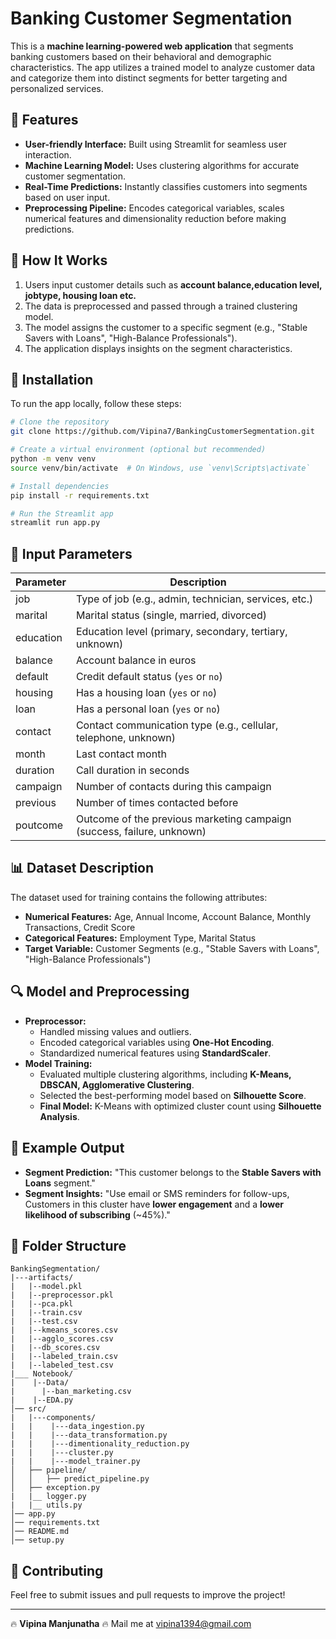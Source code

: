 # Banking Customer Segmentation

This is a **machine learning-powered web application** that segments banking customers based on their behavioral and demographic characteristics. The app utilizes a trained model to analyze customer data and categorize them into distinct segments for better targeting and personalized services.

## 🚀 Features

- **User-friendly Interface:** Built using Streamlit for seamless user interaction.
- **Machine Learning Model:** Uses clustering algorithms for accurate customer segmentation.
- **Real-Time Predictions:** Instantly classifies customers into segments based on user input.
- **Preprocessing Pipeline:** Encodes categorical variables, scales numerical features and dimensionality reduction before making predictions.

## 📌 How It Works

1. Users input customer details such as **account balance,education level, jobtype, housing loan etc.**
2. The data is preprocessed and passed through a trained clustering model.
3. The model assigns the customer to a specific segment (e.g., "Stable Savers with Loans", "High-Balance Professionals").
4. The application displays insights on the segment characteristics.

## 🧐 Installation

To run the app locally, follow these steps:

```bash
# Clone the repository
git clone https://github.com/Vipina7/BankingCustomerSegmentation.git

# Create a virtual environment (optional but recommended)
python -m venv venv
source venv/bin/activate  # On Windows, use `venv\Scripts\activate`

# Install dependencies
pip install -r requirements.txt

# Run the Streamlit app
streamlit run app.py
```

## 🏰 Input Parameters

| Parameter           | Description                                                 |
|----------------------|-------------------------------------------------------------|
| job                | Type of job (e.g., admin, technician, services, etc.)        |
| marital            | Marital status (single, married, divorced)                   |
| education          | Education level (primary, secondary, tertiary, unknown)      |
| balance           | Account balance in euros                                     |
| default           | Credit default status (`yes` or `no`)                        |
| housing           | Has a housing loan (`yes` or `no`)                           |
| loan              | Has a personal loan (`yes` or `no`)                          |
| contact           | Contact communication type (e.g., cellular, telephone, unknown) |
| month             | Last contact month                                           |
| duration         | Call duration in seconds                                     |
| campaign         | Number of contacts during this campaign                      |
| previous         | Number of times contacted before                             |
| poutcome         | Outcome of the previous marketing campaign (success, failure, unknown) |

## 📊 Dataset Description

The dataset used for training contains the following attributes:

- **Numerical Features:** Age, Annual Income, Account Balance, Monthly Transactions, Credit Score
- **Categorical Features:** Employment Type, Marital Status
- **Target Variable:** Customer Segments (e.g., "Stable Savers with Loans", "High-Balance Professionals")

## 🔍 Model and Preprocessing

- **Preprocessor:**
  - Handled missing values and outliers.
  - Encoded categorical variables using **One-Hot Encoding**.
  - Standardized numerical features using **StandardScaler**.
- **Model Training:**
  - Evaluated multiple clustering algorithms, including **K-Means, DBSCAN, Agglomerative Clustering**.
  - Selected the best-performing model based on **Silhouette Score**.
  - **Final Model:** K-Means with optimized cluster count using **Silhouette Analysis**.

## 🌟 Example Output

- **Segment Prediction:** "This customer belongs to the **Stable Savers with Loans** segment."
- **Segment Insights:** "Use email or SMS reminders for follow-ups, Customers in this cluster have **lower engagement** and a **lower likelihood of subscribing** (~45%)."

## 📎 Folder Structure

```
BankingSegmentation/
|---artifacts/
|   |--model.pkl
|   |--preprocessor.pkl
|   |--pca.pkl
|   |--train.csv
|   |--test.csv
|   |--kmeans_scores.csv
|   |--agglo_scores.csv
|   |--db_scores.csv
|   |--labeled_train.csv
|   |--labeled_test.csv
|___ Notebook/
|    |--Data/
|      |--ban_marketing.csv
|    |--EDA.py
│── src/
|   |---components/
|   |    |---data_ingestion.py
|   |    |---data_transformation.py
|   |    |---dimentionality_reduction.py
|   |    |---cluster.py
|   |    |---model_trainer.py
│   ├── pipeline/
│   │   ├── predict_pipeline.py
│   ├── exception.py
|   |__ logger.py
|   |__ utils.py
│── app.py
│── requirements.txt
│── README.md
│── setup.py
```

## 🤝 Contributing

Feel free to submit issues and pull requests to improve the project!

---

🔥 **Vipina Manjunatha** 🔥
Mail me at vipina1394@gmail.com

